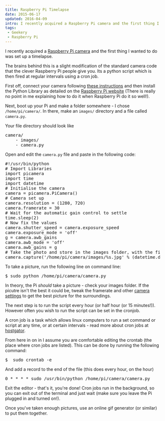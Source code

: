 ```yaml
---
title: Raspberry Pi Timelapse
date: 2015-06-17
updated: 2016-04-09
intro: I recently acquired a Raspberry Pi camera and the first thing I wanted to do was set up a timelapse. The brains behind this is a slight modification of the ...
tags:
 - Geekery
 - Raspberry Pi
---
```


<p>I recently acquired a <a href="https://www.raspberrypi.org/help/camera-module-setup/">Raspberry Pi camera</a> and the first thing I wanted to do was set up a timelapse.</p>

<p>The brains behind this is a slight modification of the standard camera code that the clever Raspberry Pi people give you. Its a python script which is then fired at regular intervals using a cron job.</p>



<p>First off, connect your camera following <a href="https://www.raspberrypi.org/documentation/usage/camera/README.md">these instructions</a> and then install the Python Library as detailed on the <a href="https://www.raspberrypi.org/documentation/usage/camera/python/README.md">Raspberry Pi website</a> (There is really no point in me explaining how to do it when Raspberry Pi do it so well!).</p>



<p>Next, boot up your Pi and make a folder somewhere - I chose <code>/home/pi/camera/</code>. In there, make an <code>images/</code> directory and a file called <code>camera.py</code>.</p>



<p>Your file directory should look like</p>



<pre class="language-bash">camera/
    - images/
    - camera.py</pre>





<p>Open and edit the <code>camera.py</code> file and paste in the following code:</p>



<pre class="language-python">#!/usr/bin/python
# Import Libraries
import picamera
import time
import datetime
# Initialise the camera
camera = picamera.PiCamera()
# Camera set up
camera.resolution = (1280, 720)
camera.framerate = 30
# Wait for the automatic gain control to settle
time.sleep(2)
# Now fix the values
camera.shutter_speed = camera.exposure_speed
camera.exposure_mode = 'off'
g = camera.awb_gains
camera.awb_mode = 'off'
camera.awb_gains = g
# Take the photo and store in the images folder, with the filename of a unix timestamp
camera.capture('/home/pi/camera/images/%s.jpg' % (datetime.datetime.now()))</pre>





<p>To take a picture, run the following line on command line:</p>



<pre class="language-bash">$ sudo python /home/pi/camera/camera.py</pre>





<p>In theory, the Pi <em>should</em> take a picture - check your images folder. If the picutre isn't the best it could be, tweak the framerate and other <a href="http://picamera.readthedocs.org/en/release-1.10/recipes1.html">camera settings</a> to get the best picture for the surroundings.</p>



<p>The next step is to run the script every hour (or half hour (or 15 minutes!)). However often you wish to run the script can be set in the cronjob.</p>



<p>A cron job is a task which allows linux computers to run a set command or script at any time, or at certain intervals - read more about cron jobs at <a href="http://support.hostgator.com/articles/cpanel/what-are-cron-jobs">hostgator</a>. </p>



<p>From here in on in I assume you are comfortable editing the crontab (the place where cron jobs are listed). This can be done by running the following command:</p>



<pre class="language-bash">$  sudo crontab -e</pre>





<p>And add a record to the end of the file (this does every hour, on the hour)</p>



<pre class="language-bash">0 * * * * sudo /usr/bin/python /home/pi/camera/camera.py</pre>





<p>Exit the editor - that's it, you're done! Cron jobs run in the background, so you can exit out of the terminal and just wait (make sure you leave the Pi plugged in and turned on!).</p>



<p>Once you've taken enough pictures, use an online gif generator (or similar) to put them together.</p>